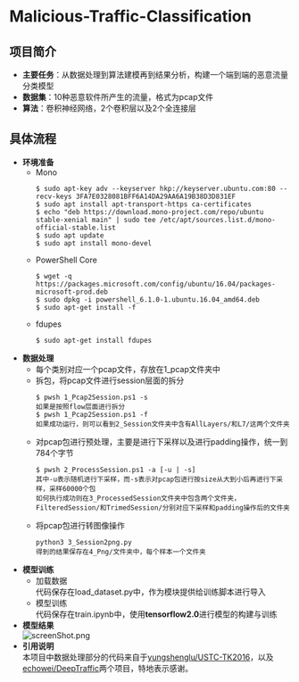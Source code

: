 # Malicious-Traffic-Classification
## **项目简介**
- **主要任务**：从数据处理到算法建模再到结果分析，构建一个端到端的恶意流量分类模型
- **数据集**：10种恶意软件所产生的流量，格式为pcap文件
- **算法**：卷积神经网络，2个卷积层以及2个全连接层
## 具体流程
- **环境准备**
  - Mono  
    ```
    $ sudo apt-key adv --keyserver hkp://keyserver.ubuntu.com:80 --recv-keys 3FA7E0328081BFF6A14DA29AA6A19B38D3D831EF
    $ sudo apt install apt-transport-https ca-certificates
    $ echo "deb https://download.mono-project.com/repo/ubuntu stable-xenial main" | sudo tee /etc/apt/sources.list.d/mono-official-stable.list
    $ sudo apt update
    $ sudo apt install mono-devel
    ```
  - PowerShell Core
    ```
    $ wget -q https://packages.microsoft.com/config/ubuntu/16.04/packages-microsoft-prod.deb
    $ sudo dpkg -i powershell_6.1.0-1.ubuntu.16.04_amd64.deb
    $ sudo apt-get install -f
    ```
  - fdupes
    ```
    $ sudo apt-get install fdupes
    ```
- **数据处理**
  - 每个类别对应一个pcap文件，存放在1_pcap文件夹中
  - 拆包，将pcap文件进行session层面的拆分
    ```
    $ pwsh 1_Pcap2Session.ps1 -s
    如果是按照flow层面进行拆分
    $ pwsh 1_Pcap2Session.ps1 -f
    如果成功运行，则可以看到2_Session文件夹中含有AllLayers/和L7/这两个文件夹
    ```
  - 对pcap包进行预处理，主要是进行下采样以及进行padding操作，统一到784个字节
    ```
    $ pwsh 2_ProcessSession.ps1 -a [-u | -s]
    其中-u表示随机进行下采样，而-s表示对pcap包进行按size从大到小后再进行下采样，采样60000个包  
    如何执行成功则在3_ProcessedSession文件夹中包含两个文件夹，FilteredSession/和TrimedSession/分别对应下采样和padding操作后的文件夹
    ```
  - 将pcap包进行转图像操作
    ```
    python3 3_Session2png.py
    得到的结果保存在4_Png/文件夹中，每个样本一个文件夹
    ```  
- **模型训练**
  - 加载数据  
    代码保存在load_dataset.py中，作为模块提供给训练脚本进行导入
  - 模型训练  
    代码保存在train.ipynb中，使用**tensorflow2.0**进行模型的构建与训练
- **模型结果**  
  ![screenShot.png](https://i.loli.net/2019/11/27/bJuh1B2NQWpw58q.png)
- **引用说明**  
  本项目中数据处理部分的代码来自于[yungshenglu/USTC-TK2016](https://github.com/yungshenglu/USTC-TK2016/tree/ubuntu)，以及[echowei/DeepTraffic](https://github.com/echowei/DeepTraffic)两个项目，特地表示感谢。
  
